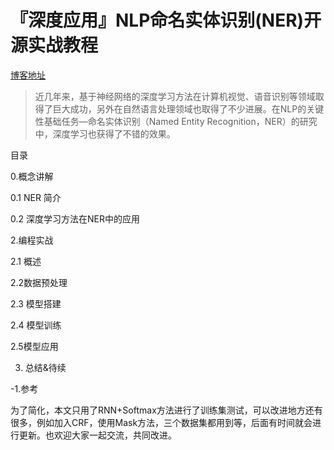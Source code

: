 # 『深度应用』NLP命名实体识别(NER)开源实战教程

[博客地址](https://blog.csdn.net/xiaosongshine/article/details/99622170)

>近几年来，基于神经网络的深度学习方法在计算机视觉、语音识别等领域取得了巨大成功，另外在自然语言处理领域也取得了不少进展。在NLP的关键性基础任务—命名实体识别（Named Entity Recognition，NER）的研究中，深度学习也获得了不错的效果。

目录

0.概念讲解

0.1 NER 简介

0.2 深度学习方法在NER中的应用


2.编程实战

2.1 概述

2.2数据预处理

2.3 模型搭建

2.4 模型训练

2.5模型应用

3. 总结&待续

-1.参考

为了简化，本文只用了RNN+Softmax方法进行了训练集测试，可以改进地方还有很多，例如加入CRF，使用Mask方法，三个数据集都用到等，后面有时间就会进行更新。也欢迎大家一起交流，共同改进。